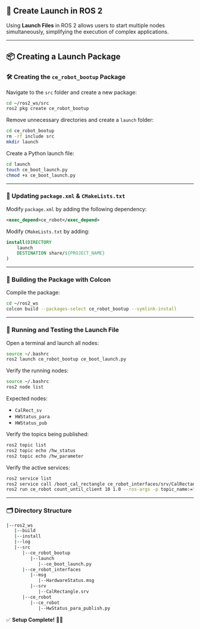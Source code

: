 ## 🚀 Create Launch in ROS 2

Using **Launch Files** in ROS 2 allows users to start multiple nodes simultaneously, simplifying the execution of complex applications.

---

## 📦 Creating a Launch Package

### 🛠️ Creating the `ce_robot_bootup` Package
Navigate to the `src` folder and create a new package:
```bash
cd ~/ros2_ws/src
ros2 pkg create ce_robot_bootup
```

Remove unnecessary directories and create a `launch` folder:
```bash
cd ce_robot_bootup
rm -rf include src
mkdir launch
```

Create a Python launch file:
```bash
cd launch
touch ce_boot_launch.py
chmod +x ce_boot_launch.py
```

---

### 📌 Updating `package.xml` & `CMakeLists.txt`
Modify `package.xml` by adding the following dependency:
```xml
<exec_depend>ce_robot</exec_depend>
```

Modify `CMakeLists.txt` by adding:
```cmake
install(DIRECTORY
    launch
    DESTINATION share/${PROJECT_NAME}
)
```

---

### 🔨 Building the Package with Colcon
Compile the package:
```bash
cd ~/ros2_ws
colcon build --packages-select ce_robot_bootup --symlink-install
```

---

### 🚀 Running and Testing the Launch File

Open a terminal and launch all nodes:
```bash
source ~/.bashrc
ros2 launch ce_robot_bootup ce_boot_launch.py
```

Verify the running nodes:
```bash
source ~/.bashrc
ros2 node list
```
Expected nodes:
- `CalRect_sv`
- `HWStatus_para`
- `HWStatus_pub`

Verify the topics being published:
```bash
ros2 topic list
ros2 topic echo /hw_status
ros2 topic echo /hw_parameter
```

Verify the active services:
```bash
ros2 service list
ros2 service call /boot_cal_rectangle ce_robot_interfaces/srv/CalRectangle "{length: 12.13, width: 4.9}"
ros2 run ce_robot count_until_client 10 1.0 --ros-args -p topic_name:="boot_count_until_act"
```

---

### 🗂️ Directory Structure

```bash
|--ros2_ws
   |--build
   |--install
   |--log
   |--src
      |--ce_robot_bootup
         |--launch
            |--ce_boot_launch.py
      |--ce_robot_interfaces
         |--msg
            |--HardwareStatus.msg
         |--srv
            |--CalRectangle.srv
      |--ce_robot
         |--ce_robot
            |--HwStatus_para_publish.py
```

✅ **Setup Complete!** 🚀✨
